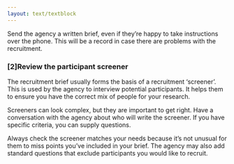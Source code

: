 ```yaml
---
layout: text/textblock
---
```


Send the agency a written brief, even if they’re happy to take instructions over the phone. This will be a record in case there are problems with the recruitment.

### [2]Review the participant screener

The recruitment brief usually forms the basis of a recruitment ‘screener’. This is used by the agency to interview potential participants. It helps them to ensure you have the correct mix of people for your research.

Screeners can look complex, but they are important to get right. Have a conversation with the agency about who will write the screener. If you have specific criteria, you can supply questions.

Always check the screener matches your needs because it’s not unusual for them to miss points you’ve included in your brief. The agency may also add standard questions that exclude participants you would like to recruit.
